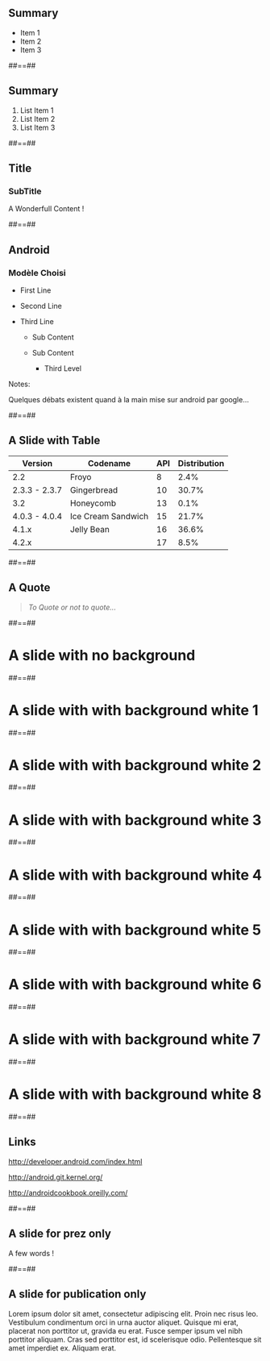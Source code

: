
## Summary 


* Item 1
* Item 2
* Item 3

##==##

## Summary 


1. List Item 1
2. List Item 2
2. List Item 3

##==##


## Title

### SubTitle


A Wonderfull Content !


##==##

## Android

### Modèle Choisi

* First Line

* Second Line

* Third Line

    * Sub Content

    * Sub Content

      * Third Level


Notes:

Quelques débats existent quand à la main mise sur android par google…

##==##

## A Slide with Table


|Version|Codename|API|Distribution|
|-----|------|-|----------|
|2.2|Froyo|8|2.4%|
|2.3.3 - 2.3.7|Gingerbread|10|30.7%|
|3.2|Honeycomb|13|0.1%|
|4.0.3 - 4.0.4|Ice Cream Sandwich|15|21.7%|
|4.1.x|Jelly Bean|16|36.6%|
|4.2.x||17|8.5%|

##==##
## A Quote


<blockquote>
<cite>
  To Quote or not to quote...
</cite>
</blockquote>

##==##

<!-- .slide: class="no-background" -->

# A slide with no background

##==##

<!-- .slide: class="sfeir-bg-white-1" -->

# A slide with with background white 1

##==##

<!-- .slide: class="sfeir-bg-white-2" -->

# A slide with with background white 2

##==##

<!-- .slide: class="sfeir-bg-white-3" -->

# A slide with with background white 3

##==##

<!-- .slide: class="sfeir-bg-white-4" -->

# A slide with with background white 4

##==##

<!-- .slide: class="sfeir-bg-white-5" -->

# A slide with with background white 5

##==##

<!-- .slide: class="sfeir-bg-white-6" -->

# A slide with with background white 6

##==##

<!-- .slide: class="sfeir-bg-white-7" -->

# A slide with with background white 7

##==##

<!-- .slide: class="sfeir-bg-white-8" -->

# A slide with with background white 8



##==##

## Links


http://developer.android.com/index.html

http://android.git.kernel.org/

http://androidcookbook.oreilly.com/

##==##

<!-- .slide: data-type-show="prez" -->

## A slide for prez only

A few words !

##==##

<!-- .slide: data-type-show="full" -->

## A slide for publication only

Lorem ipsum dolor sit amet, consectetur adipiscing elit. Proin nec risus leo. Vestibulum condimentum orci in urna auctor aliquet. Quisque mi erat, placerat non porttitor ut, gravida eu erat. Fusce semper ipsum vel nibh porttitor aliquam. Cras sed porttitor est, id scelerisque odio. Pellentesque sit amet imperdiet ex. Aliquam erat.
